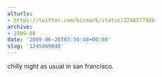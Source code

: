 ```yaml
---
alturls:
- https://twitter.com/bismark/status/2248577926
archive:
- 2009-06
date: '2009-06-20T03:50:48+00:00'
slug: '1245469848'
---
```


chilly night as usual in san francisco.

